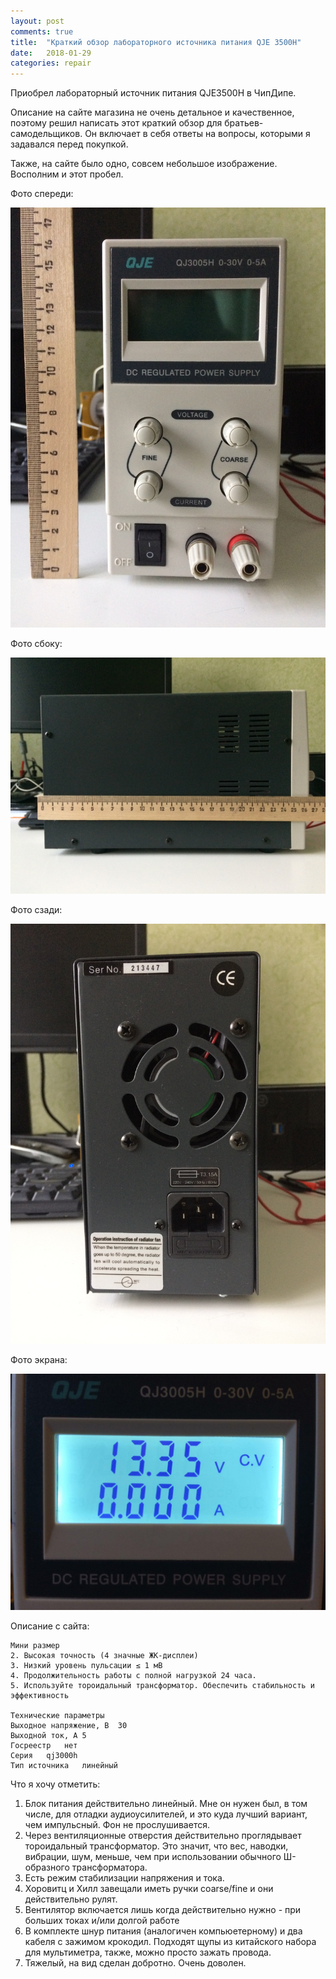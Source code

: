 ```yaml
---
layout: post
comments: true
title:  "Краткий обзор лабораторного источника питания QJE 3500H"
date:   2018-01-29
categories: repair
---
```


Приобрел лабораторный источник питания QJE3500H в ЧипДипе.

Описание на сайте магазина не очень детальное и качественное, поэтому решил написать этот краткий обзор для братьев-самодельщиков.
Он включает в себя ответы на вопросы, которыми я задавался перед покупкой.

Также, на сайте было одно, совсем небольшое изображение.
Восполним и этот пробел.

Фото спереди:

![Источник питания - вид спереди](/assets/2018/01/29/01-psu-front.jpg)

Фото сбоку:

![Источник питания - вид сбоку](/assets/2018/01/29/02-psu-side.jpg)

Фото сзади:

![Источник питания - вид сзади](/assets/2018/01/29/03-psu-back.jpg)

Фото экрана:

![Источник питания - фото экрана](/assets/2018/01/29/04-psu-lcd.jpg)


Описание с сайта:

```
Мини размер 
2. Высокая точность (4 значные ЖК-дисплеи) 
3. Низкий уровень пульсации ≤ 1 мВ 
4. Продолжительность работы с полной нагрузкой 24 часа. 
5. Используйте тороидальный трансформатор. Обеспечить стабильность и эффективность

Технические параметры
Выходное напряжение, В	30
Выходной ток, А	5
Госреестр	нет
Серия	qj3000h
Тип источника	линейный
```

Что я хочу отметить:
1. Блок питания действительно линейный. Мне он нужен был, в том числе, для отладки аудиоусилителей, и это куда лучший вариант, чем импульсный. Фон не прослушивается.
2. Через вентиляционные отверстия действительно проглядывает тороидальный трансформатор. Это значит, что вес, наводки, вибрации, шум, меньше, чем при использовании обычного Ш-образного трансформатора.
3. Есть режим стабилизации напряжения и тока.
4. Хоровитц и Хилл завещали иметь ручки coarse/fine и они действительно рулят.
5. Вентилятор включается лишь когда действительно нужно - при больших токах и/или долгой работе
6. В комплекте шнур питания (аналогичен компьюетерному) и два кабеля с зажимом крокодил. Подходят щупы из китайского набора для мультиметра, также, можно просто зажать провода.
7. Тяжелый, на вид сделан добротно. Очень доволен.